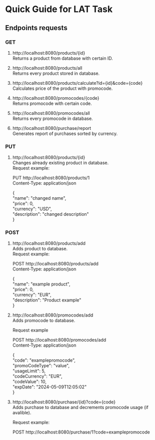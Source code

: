 
# Quick Guide for LAT Task

## Endpoints requests

### GET

1. http://localhost:8080/products/{id}  
    Returns a product from database with certain ID.  

2. http://localhost:8080/products/all  
    Returns every product stored in database.

3. http://localhost:8080/products/calculate?id={id}&code={code}  
    Calculates price of the product with promocode.  

4. http://localhost:8080/promocodes/{code}  
    Returns promocode with certain code.

5. http://localhost:8080/promocodes/all  
    Returns every promocode in database.

6. http://localhost:8080/purchase/report  
    Generates report of purchases sorted by currency.  
  
### PUT
1. http://localhost:8080/products/{id}  
    Changes already existing product in database.  
    Request example:  

    PUT http://localhost:8080/products/1  
    Content-Type: application/json    
     
    {  
        "name": "changed name",  
        "price": 0,  
        "currency": "USD",  
        "description": "changed description"  
    }

### POST  

1. http://localhost:8080/products/add  
    Adds product to database.  
    Request example:  

    POST http://localhost:8080/products/add     
    Content-Type: application/json  
   
    {  
        "name": "example product",  
        "price": 0,  
        "currency": "EUR",  
        "description": "Product example"  
    }  

2. http://localhost:8080/promocodes/add  
    Adds promocode to database.  

    Request example  

    POST http://localhost:8080/promocodes/add  
    Content-Type: application/json  

    {  
        "code": "examplepromocode",  
        "promoCodeType": "value",  
        "usageLimit": 5,  
        "codeCurrency": "EUR",  
        "codeValue": 10,  
        "expDate": "2024-05-09T12:05:02"  
    }  

3. http://localhost:8080/purchase/{id}?code={code}  
    Adds purchase to database and decrements promocode usage (if avalible).  
    
    Request example:  

    POST http://localhost:8080/purchase/1?code=examplepromocode  

